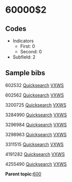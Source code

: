 # 60000$2

## Codes

-   Indicators
    -   First: 0
    -   Second: 0
-   Subfield: 2

## Sample bibs

602532 [Quicksearch](https://search.library.yale.edu/catalog/602532) [VXWS](http://prodorbis.library.yale.edu:7014/vxws/GetHoldingsService?bibId=602532)

602562 [Quicksearch](https://search.library.yale.edu/catalog/602562) [VXWS](http://prodorbis.library.yale.edu:7014/vxws/GetHoldingsService?bibId=602562)

3200725 [Quicksearch](https://search.library.yale.edu/catalog/3200725) [VXWS](http://prodorbis.library.yale.edu:7014/vxws/GetHoldingsService?bibId=3200725)

3284990 [Quicksearch](https://search.library.yale.edu/catalog/3284990) [VXWS](http://prodorbis.library.yale.edu:7014/vxws/GetHoldingsService?bibId=3284990)

3296984 [Quicksearch](https://search.library.yale.edu/catalog/3296984) [VXWS](http://prodorbis.library.yale.edu:7014/vxws/GetHoldingsService?bibId=3296984)

3298963 [Quicksearch](https://search.library.yale.edu/catalog/3298963) [VXWS](http://prodorbis.library.yale.edu:7014/vxws/GetHoldingsService?bibId=3298963)

3311515 [Quicksearch](https://search.library.yale.edu/catalog/3311515) [VXWS](http://prodorbis.library.yale.edu:7014/vxws/GetHoldingsService?bibId=3311515)

4191282 [Quicksearch](https://search.library.yale.edu/catalog/4191282) [VXWS](http://prodorbis.library.yale.edu:7014/vxws/GetHoldingsService?bibId=4191282)

4255490 [Quicksearch](https://search.library.yale.edu/catalog/4255490) [VXWS](http://prodorbis.library.yale.edu:7014/vxws/GetHoldingsService?bibId=4255490)

**Parent topic:**[600](../../tags/600/600.md)


